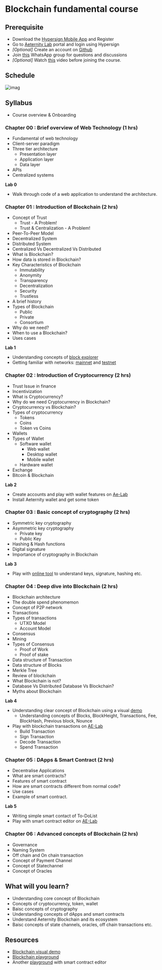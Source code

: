 # Blockchain fundamental course
 
## Prerequisite
 
- Download the [Hypersign Mobile App](https://hypermine.in/hypersign/) and Register
- Go to [Aeternity Lab](https://ae-labs.herokuapp.com/) portal and login using Hypersign
- *[Optional]* Create an account on [Github](https://github.com/)
- Join [this](https://chat.whatsapp.com/CIpzHHgMjovLo6hsrlXBZ0) WhatsApp group for questions and discussions
- *[Optional]* Watch [this](https://youtu.be/93E_GzvpMA0) video before joining the course.
 

## Schedule

![imag](boot-cmap-schedule.png)

## Syllabus
 
- Course overview & Onboarding
 
### Chapter 00 : Brief overview of Web Technology (1 hrs)
 
- Fundamental of web technology
- Client-server paradigm
- Three tier architecture
   - Presentation layer
   - Application layer
   - Data layer
- APIs
- Centralized systems
 
**Lab 0**
- Walk through code of a web application to understand the architecture. 
 
### Chapter 01 : Introduction of Blockchain (2 hrs)
 
- Concept of Trust
  - Trust - A Problem!
  - Trust & Centralization - A Problem!
- Peer-To-Peer Model
- Decentralized System
- Distributed System
- Centralized Vs Decentralized Vs Distributed
- What is Blockchain?
- How data is stored in Blockchain?
- Key Characteristics of Blockchain
   - Immutability
   - Anonymity
   - Transparency
   - Decentralization
   - Security
   - Trustless
- A brief history
- Types of Blockchain
   - Public
   - Private
   - Consortium
- Why do we need?
- When to use a Blockchain?
- Uses cases
 
**Lab 1**
- Understanding concepts of [block explorer](https://aeknow.org/)
- Getting familiar with networks: [mainnet](https://mainnet.aeternal.io/generations/258249) and [testnet](https://testnet.aeternal.io/)
 
### Chapter 02 : Introduction of Cryptocurrency (2 hrs)

- Trust Issue in finance
- Incentivization
- What is Cryptocurrency?
- Why do we need Cryptocurrency in Blockchain?
- Cryptocurrency vs Blockchain?    
- Types of cryptocurrency
   - Tokens
   - Coins
   - Token vs Coins
- Wallets
- Types of Wallet
   - Software wallet
       - Web wallet
       - Desktop wallet
       - Mobile wallet
   - Hardware wallet
- Exchange
- Bitcoin & Blockchain
 
**Lab 2**
- Create accounts and play with wallet features on [Ae-Lab](http://ae-labs.herokuapp.com/)
- Install Aeternity wallet and get some token
 
 
### Chapter 03 : Basic concept of cryptography (2 hrs)
 
- Symmetric key cryptography
- Asymmetric key cryptography
   - Private key
   - Public Key
- Hashing & Hash functions
- Digital signature
- Importance of cryptography in Blockchain
 
**Lab 3**
- Play with [online tool](https://andersbrownworth.com/blockchain/public-private-keys/keys) to understand keys, signature, hashing etc.
 
 
### Chapter 04 : Deep dive into Blockchain (2 hrs)
 
- Blockchain architecture
- The double spend phenomemon
- Concept of P2P network
- Transactions
- Types of transactions
   - UTXO Model
   - Account Model
- Consensus
- Mining
- Types of Consensus
   - Proof of Work
   - Proof of stake
- Data structure of Transaction
- Data structure of Blocks
- Merkle Tree
- Review of blockchain
- What Blockchain is not?
- Database Vs Distributed Database Vs Blockchain?
- Myths about Blockchain
 
**Lab 4**
- Understanding clear concept of Blockchain using a visual [demo](https://andersbrownworth.com/blockchain/)
   - Understanding concepts of Blocks, BlockHeight, Transactions, Fee, BlockHash, Previous block, Nounce
- Play with blockchain transactions on [AE-Lab](http://ae-labs.herokuapp.com/)
   - Build Transaction
   - Sign Transaction
   - Decode Transaction
   - Spend Transaction
 
### Chapter 05 : DApps & Smart Contract (2 hrs)
 
- Decentralise Applications
- What are smart contracts?
- Features of smart contract
- How are smart contracts different from normal code?
- Use cases
- Example of smart contract.
 
 
**Lab 5**
- Writing simple smart contact of To-DoList
- Play with smart contract editor on [AE-Lab](http://ae-labs.herokuapp.com/)
 
### Chapter 06 : Advanced concepts of Blockchain (2 hrs)
 
- Governance
- Naming System
- Off chain and On chain transaction
- Concept of Payment Channel
- Concept of Statechannel
- Concept of Oracles
 
 
## What will you learn?
 
- Understanding core concept of Blockchain
- Concepts of cryptocurrency, token, wallet
- Baisc concepts of cryptography
- Understanding concepts of dApps and smart contracts
- Understand Aeternity Blockchain and its ecosystem
- Baisc concepts of state channels, oracles, off chain transactions etc.
 

## Resources

- [Blockchain visual demo](https://andersbrownworth.com/blockchain)
- [Blockchain playground](https://blockchaindemo.io/)
- Another [playground](http://ae-labs.herokuapp.com/) with smart contract editor





